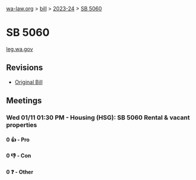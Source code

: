 [wa-law.org](/) > [bill](/bill/) > [2023-24](/bill/2023-24/) > [SB 5060](/bill/2023-24/sb/5060/)

# SB 5060
[leg.wa.gov](https://app.leg.wa.gov/billsummary?BillNumber=5060&Year=2023&Initiative=false)

## Revisions
* [Original Bill](1/)

## Meetings
### Wed 01/11 01:30 PM - Housing (HSG): SB 5060 Rental & vacant properties
#### 0 👍 - Pro

#### 0 👎 - Con

#### 0 ❓ - Other
